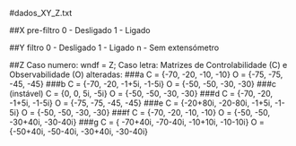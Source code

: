 #dados_XY_Z.txt

##X pre-filtro
	0 - Desligado
	1 - Ligado

##Y filtro
	0 - Desligado
	1 - Ligado
	n - Sem extensómetro
	
##Z 
	Caso numero:
		wndf = Z;
	Caso letra:
		Matrizes de Controlabilidade (C) e Observabilidade (O) alteradas:
###a
	C = {-70, -20, -10, -10}
	O = {-75, -75, -45, -45}
###b
	C = {-70, -20, -1+5i, -1-5i}
	O = {-50, -50, -30, -30}
###c (instável)
	C = {0, 0, 5i, -5i}
	O = {-50, -50, -30, -30}
###d
	C = {-70, -20, -1+5i, -1-5i}
	O = {-75, -75, -45, -45}
###e
	C = {-20+80i, -20-80i, -1+5i, -1-5i}
	O = {-50, -50, -30, -30}
###f
	C = {-70, -20, -10, -10}
	O = {-50, -50, -30+40i, -30-40i}
###g
	C = { -70+40i, -70-40i, -10+10i, -10-10i}
	O = {-50+40i, -50-40i, -30+40i, -30-40i}

